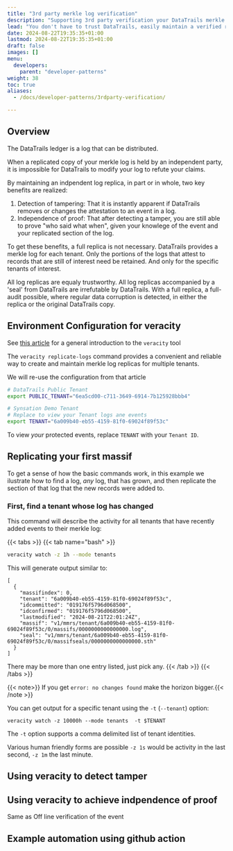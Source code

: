 ```yaml
---
title: "3rd party merkle log verification"
description: "Supporting 3rd party verification your DataTrails merkle log"
lead: "You don't have to trust DataTrails, easily maintain a verified replica of your merkle log"
date: 2024-08-22T19:35:35+01:00
lastmod: 2024-08-22T19:35:35+01:00
draft: false
images: []
menu:
  developers:
    parent: "developer-patterns"
weight: 38
toc: true
aliases: 
  - /docs/developer-patterns/3rdparty-verification/

---
```


## Overview

The DataTrails ledger is a log that can be distributed.

When a replicated copy of your merkle log is held by an independent party,
it is impossible for DataTrails to modify your log to refute your claims.

By maintaining an indpendent log replica, in part or in whole, two key benefits are realized:

1. Detection of tampering: That it is instantly apparent if DataTrails removes or
changes the attestation to an event in a log.
1. Independence of proof: That after detecting a tamper, you are still able to
prove "who said what when", given your knowlege of the event and your replicated
section of the log.

To get these benefits, a full replica is not necessary. DataTrails provides a merkle log for each tenant.
Only the portions of the logs that attest to records that are still of interest
need be retained. And only for the specific tenants of interest.

All log replicas are equaly trustworthy. All log replicas accompanied by a
'seal' from DataTrails are irrefutable by DataTrails.
With a full replica, a full-audit possible, where regular data corruption is
detected, in either the replica or the original DataTrails copy.

## Environment Configuration for veracity

See [this article](/developers/developer-patterns/veracity/) for a general introduction to the `veracity` tool

The `veracity replicate-logs` command provides a convenient and reliable way to
create and maintain merkle log replicas for multiple tenants.

We will re-use the configuration from that article

```bash
# DataTrails Public Tenant
export PUBLIC_TENANT="6ea5cd00-c711-3649-6914-7b125928bbb4"

# Synsation Demo Tenant
# Replace to view your Tenant logs ane events
export TENANT="6a009b40-eb55-4159-81f0-69024f89f53c"
```

To view *your* protected events, replace `TENANT` with your `Tenant ID`.

## Replicating your first massif

To get a sense of how the basic commands work, in this example we ilustrate how
to find a log, *any* log, that has grown, and then replicate the section of that
log that the new records were added to. 


### First, find a tenant whose log has changed

This command will describe the activity for all tenants that have recently added events to their merkle log:

{{< tabs >}}
   {{< tab name="bash" >}}

   ```bash
   veracity watch -z 1h --mode tenants
   ```

   This will generate output similar to:
   ```output
   [
     {
       "massifindex": 0,
       "tenant": "6a009b40-eb55-4159-81f0-69024f89f53c",
       "idcommitted": "019176f5796d068500",
       "idconfirmed": "019176f5796d068500",
       "lastmodified": "2024-08-21T22:01:24Z",
       "massif": "v1/mmrs/tenant/6a009b40-eb55-4159-81f0-69024f89f53c/0/massifs/0000000000000000.log",
       "seal": "v1/mmrs/tenant/6a009b40-eb55-4159-81f0-69024f89f53c/0/massifseals/0000000000000000.sth"
     }
   ]
   ```
   There may be more than one entry listed, just pick any.
  {{< /tab >}}
{{< /tabs >}}

{{< note>}} If you get `error: no changes found` make the horizon bigger.{{< /note >}}

You can get output for a specific tenant using the `-t` (`--tenant`) option:

`veracity watch -z 10000h --mode tenants  -t $TENANT`


The `-t` option supports a comma delimited list of tenant identities.

Various human friendly forms are possible `-z 1s` would be activity in the last second, `-z 1m` the last minute.


## Using veracity to detect tamper

## Using veracity to achieve indpendence of proof

Same as Off line verification of the event

## Example automation using github action

